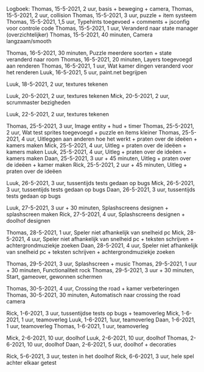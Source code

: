 Logboek:
Thomas, 15-5-2021, 2 uur, basis + beweging + camera,
Thomas, 15-5-2021, 2 uur, collision
Thomas, 15-5-2021, 3 uur, puzzle + item systeem
Thomas, 15-5-2021, 1,5 uur, Typehints toegevoed + comments + jsconfig voor controle code
Thomas, 15-5-2021, 1 uur, Veranderd naar state manager (overzichtelijker)
Thomas, 15-5-2021, 40 minuten, Camera langzaam/smooth

Thomas, 16-5-2021, 30 minuten, Puzzle meerdere soorten + state veranderd naar room
Thomas, 16-5-2021, 20 minuten, Layers toegevoegd aan renderen
Thomas, 16-5-2021, 1 uur, Wat kamer dingen veranderd voor het renderen
Luuk, 16-5-2021, 5 uur, paint.net begrijpen

Luuk, 18-5-2021, 2 uur, textures tekenen

Luuk, 20-5-2021, 2 uur, textures tekenen
Mick, 20-5-2021, 2 uur, scrummaster bezigheden

Luuk, 22-5-2021, 2 uur, textures tekenen

Thomas, 25-5-2021, 3 uur, Image entity + hud + timer
Thomas, 25-5-2021, 2 uur, Wat test sprites toegevoegd + puzzle en items kleiner
Thomas, 25-5-2021, 4 uur, Uitleggen aan anderen hoe het werkt + praten over de ideëen + kamers maken
Mick, 25-5-2021, 4 uur, Uitleg + praten over de ideëen + kamers maken
Luuk, 25-5-2021, 4 uur, Uitleg + praten over de ideëen + kamers maken
Daan, 25-5-2021, 3 uur + 45 minuten, Uitleg + praten over de ideëen + kamer maken
Rick, 25-5-2021, 2 uur + 45 minuten, Uitleg + praten over de ideëen

Luuk, 26-5-2021, 3 uur, tussentijds tests gedaan op bugs
Mick, 26-5-2021, 3 uur, tussentijds tests gedaan op bugs
Daan, 26-5-2021, 3 uur, tussentijds tests gedaan op bugs

Luuk, 27-5-2021, 3 uur + 30 minuten, Splashscreens designen + splashscreen maken
Rick, 27-5-2021, 4 uur, Splashscreens designen + doolhof designen

Thomas, 28-5-2021, 1 uur, Speler niet afhankelijk van snelheid pc
Mick, 28-5-2021, 4 uur, Speler niet afhankelijk van snelheid pc + teksten schrijven + achtergrondmuziekje zoeken
Daan, 28-5-2021, 4 uur, Speler niet afhankelijk van snelheid pc + teksten schrijven + achtergrondmuziekje zoeken

Thomas, 29-5-2021, 3 uur, Splashscreen + music
Thomas, 29-5-2021, 1 uur + 30 minuten, Functionaliteit rock
Thomas, 29-5-2021, 3 uur + 30 minuten, Start, gameover, gewonnen schermen

Thomas, 30-5-2021, 4 uur, Crossing the road + kamer verbeteringen
Thomas, 30-5-2021, 30 minuten, Automatisch naar crossing the road camera

Rick, 1-6-2021, 3 uur, tussentijdse tests op bugs + teamoverleg
Mick, 1-6-2021, 1 uur, teamoverleg
Luuk, 1-6-2021, 1uur, teamoverleg
Daan, 1-6-2021, 1 uur, teamoverleg
Thomas, 1-6-2021, 1 uur, teamoverleg

Mick, 2-6-2021, 10 uur, doolhof
Luuk, 2-6-2021, 10 uur, doolhof
Thomas, 2-6-2021, 10 uur, doolhof
Daan, 2-6-2021, 5 uur, doolhof + decoraties

Rick, 5-6-2021, 3 uur, testen in het doolhof
Rick, 6-6-2021, 3 uur, hele spel achter elkaar getest
